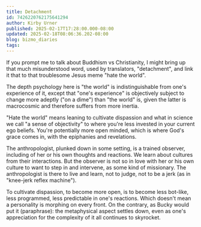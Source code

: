 ```yaml
---
title: Detachment
id: 7426220762175641294
author: Kirby Urner
published: 2025-02-17T17:28:00.000-08:00
updated: 2025-02-18T08:06:36.202-08:00
blog: bizmo_diaries
tags: 
---
```


[](https://blogger.googleusercontent.com/img/b/R29vZ2xl/AVvXsEjmuMsqRQaGSjoB3nN7T1VJwUyV3EcruVXK0FFWe5o_l9lPW5xmmh4aY9WcU4NjUFOPkojS37XrCOL1uoYzMaZmioBwPIkxRcmjE2EmZ-gaKI5HjJLMUaFHSBEEfM7dvDuXLQFpQnib0ZO3YLDH-m55wKCN69qmhMHtjc3KToZDD3gsGG_zLgsa/s1536/buddha_in_gym.png)
If you prompt me to talk about Buddhism vs Christianity, I might bring up that much misunderstood word, used by translators, "detachment", and link it that to that troublesome Jesus meme "hate the world".

The depth psychology here is "the world" is indistinguishable from one's experience of it, except that "one's experience" is objectively subject to change more adeptly ("on a dime") than "the world" is, given the latter is macrocosmic and therefore suffers from more inertia.

"Hate the world" means leaning to cultivate dispassion and what in science we call "a sense of objectivity" to where you're less invested in your current ego beliefs. You're potentially more open minded, which is where God's grace comes in, with the epiphanies and revelations.

The anthropologist, plunked down in some setting, is a trained observer, including of her or his own thoughts and reactions. We learn about cultures from their interactions. But the observer is not so in love with her or his own culture to want to step in and intervene, as some kind of missionary. The anthropologist is there to live and learn, not to judge, not to be a jerk (as in "knee-jerk reflex machine").

To cultivate dispassion, to become more open, is to become less bot-like, less programmed, less predictable in one's reactions. Which doesn't mean a personality is morphing on every front. On the contrary, as Bucky would put it (paraphrase): the metaphysical aspect settles down, even as one's appreciation for the complexity of it all continues to skyrocket.